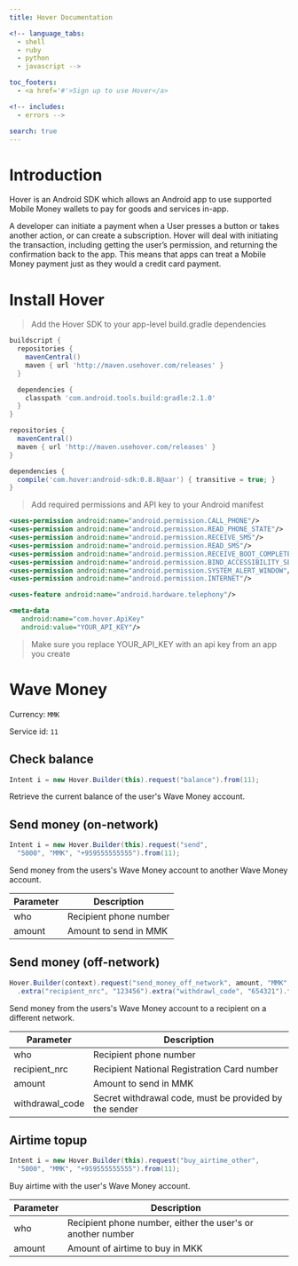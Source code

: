 ```yaml
---
title: Hover Documentation

<!-- language_tabs:
  - shell
  - ruby
  - python
  - javascript -->

toc_footers:
  - <a href='#'>Sign up to use Hover</a>

<!-- includes:
  - errors -->

search: true
---
```


# Introduction

Hover is an Android SDK which allows an Android app to use supported Mobile Money wallets to pay for goods and services in-app.

A developer can initiate a payment when a User presses a button or takes another action, or can create a subscription. Hover will deal with initiating the transaction, including getting the user’s permission, and returning the confirmation back to the app. This means that apps can treat a Mobile Money payment just as they would a credit card payment.

# Install Hover

> Add the Hover SDK to your app-level build.gradle dependencies

```gradle
buildscript {
  repositories {
    mavenCentral()
    maven { url 'http://maven.usehover.com/releases' }
  }

  dependencies {
    classpath 'com.android.tools.build:gradle:2.1.0'
  }
}

repositories {
  mavenCentral()
  maven { url 'http://maven.usehover.com/releases' }
}

dependencies {
  compile('com.hover:android-sdk:0.8.8@aar') { transitive = true; }
}
```

> Add required permissions and API key to your Android manifest

```xml
<uses-permission android:name="android.permission.CALL_PHONE"/>
<uses-permission android:name="android.permission.READ_PHONE_STATE"/>
<uses-permission android:name="android.permission.RECEIVE_SMS"/>
<uses-permission android:name="android.permission.READ_SMS"/>
<uses-permission android:name="android.permission.RECEIVE_BOOT_COMPLETED"/>
<uses-permission android:name="android.permission.BIND_ACCESSIBILITY_SERVICE"/>
<uses-permission android:name="android.permission.SYSTEM_ALERT_WINDOW"/>
<uses-permission android:name="android.permission.INTERNET"/>

<uses-feature android:name="android.hardware.telephony"/>

<meta-data
   android:name="com.hover.ApiKey"  
   android:value="YOUR_API_KEY"/>
```

> Make sure you replace YOUR_API_KEY with an api key from an app you create

# Wave Money

Currency: <code>MMK</code>

Service id: <code>11</code>


## Check balance

```java
Intent i = new Hover.Builder(this).request("balance").from(11);
```

Retrieve the current balance of the user's Wave Money account.

## Send money (on-network)

```java
Intent i = new Hover.Builder(this).request("send", 
  "5000", "MMK", "+959555555555").from(11);
```

Send money from the users's Wave Money account to another Wave Money account.

Parameter | Description
--------- | -----------
who | Recipient phone number
amount | Amount to send in MMK

## Send money (off-network)

```java
Hover.Builder(context).request("send_money_off_network", amount, "MMK", who)
  .extra("recipient_nrc", "123456").extra("withdrawl_code", "654321").from(11);
```

Send money from the users's Wave Money account to a recipient on a different network.

Parameter | Description
--------- | -----------
who | Recipient phone number
recipient_nrc | Recipient National Registration Card number
amount | Amount to send in MMK
withdrawal_code | Secret withdrawal code, must be provided by the sender

## Airtime topup

```java
Intent i = new Hover.Builder(this).request("buy_airtime_other", 
  "5000", "MMK", "+959555555555").from(11);
```

Buy airtime with the user's Wave Money account.

Parameter | Description
--------- | -----------
who | Recipient phone number, either the user's or another number
amount | Amount of airtime to buy in MKK
